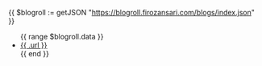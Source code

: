 {{ $blogroll := getJSON "https://blogroll.firozansari.com/blogs/index.json" }}

<ul>
  {{ range $blogroll.data }}
  <li>
    <a href="{{ .url }}">{{ .url }}</a>
  </li>
  {{ end }}
</ul>
